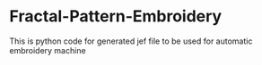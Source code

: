 # Fractal-Pattern-Embroidery
This is python code for generated jef file to be used for automatic embroidery machine
